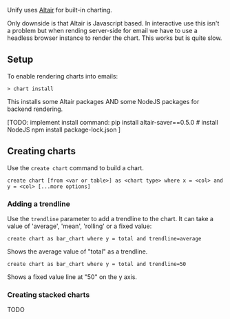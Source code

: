 Unify uses [Altair](https://altair-viz.github.io/) for built-in charting.

Only downside is that Altair is Javascript based. In interactive use this isn't a problem
but when rending server-side for email we have to use a headless browser instance to
render the chart. This works but is quite slow.

## Setup

To enable rendering charts into emails:

    > chart install

This installs some Altair packages AND some NodeJS packages for backend rendering.

[TODO: implement install command:
    pip install altair-saver==0.5.0
    # install NodeJS
    npm install package-lock.json
]

## Creating charts

Use the `create chart` command to build a chart.

    create chart [from <var or table>] as <chart type> where x = <col> and y = <col> [...more options]

### Adding a trendline

Use the `trendline` parameter to add a trendline to the chart. It can take a value of 'average', 'mean',
'rolling' or a fixed value:

    create chart as bar_chart where y = total and trendline=average

Shows the average value of "total" as a trendline.

    create chart as bar_chart where y = total and trendline=50

Shows a fixed value line at "50" on the y axis.

### Creating stacked charts

TODO
